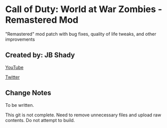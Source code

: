 # Call of Duty: World at War Zombies - Remastered Mod
"Remastered" mod patch with bug fixes, quality of life tweaks, and other improvements

## Created by: JB Shady

[YouTube](https://www.youtube.com/c/JBShady)

[Twitter](https://twitter.com/jb_shady_)

## Change Notes

To be written.

This git is not complete. Need to remove unnecessary files and upload raw contents. Do not attempt to build.
